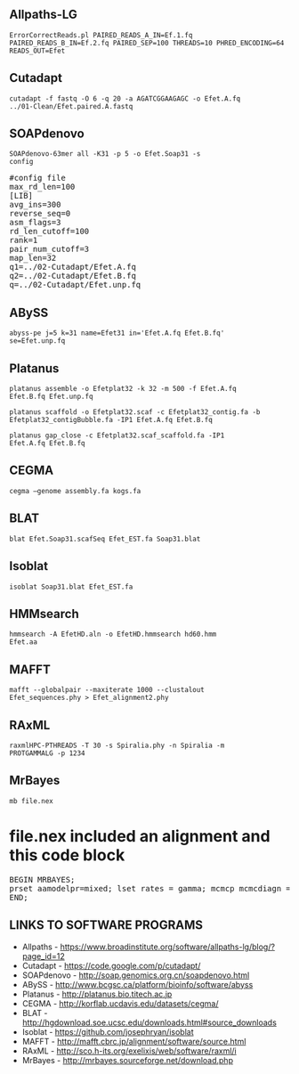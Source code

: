 ## Allpaths-LG

<code>ErrorCorrectReads.pl PAIRED_READS_A_IN=Ef.1.fq PAIRED_READS_B_IN=Ef.2.fq PAIRED_SEP=100 THREADS=10 PHRED_ENCODING=64 READS_OUT=Efet</code>

## Cutadapt

<code>cutadapt -f fastq -O 6 -q 20 -a AGATCGGAAGAGC -o Efet.A.fq ../01-Clean/Efet.paired.A.fastq</code>

## SOAPdenovo

<code>SOAPdenovo-63mer all -K31 -p 5 -o Efet.Soap31 -s config</code>

<pre>#config file
max_rd_len=100
[LIB]
avg_ins=300
reverse_seq=0
asm_flags=3
rd_len_cutoff=100
rank=1
pair_num_cutoff=3
map_len=32
q1=../02-Cutadapt/Efet.A.fq
q2=../02-Cutadapt/Efet.B.fq
q=../02-Cutadapt/Efet.unp.fq</pre>

## ABySS

<code>abyss-pe j=5 k=31 name=Efet31 in='Efet.A.fq Efet.B.fq' se=Efet.unp.fq</code>

## Platanus

<code>platanus assemble -o Efetplat32 -k 32 -m 500 -f Efet.A.fq Efet.B.fq Efet.unp.fq</code>

<code>platanus scaffold -o Efetplat32.scaf -c Efetplat32_contig.fa -b Efetplat32_contigBubble.fa -IP1 Efet.A.fq Efet.B.fq</code>

<code>platanus gap_close -c Efetplat32.scaf_scaffold.fa -IP1 Efet.A.fq Efet.B.fq</code>

## CEGMA

<code>cegma –genome assembly.fa kogs.fa</code>

## BLAT

<code>blat Efet.Soap31.scafSeq Efet_EST.fa Soap31.blat</code>

## Isoblat

<code>isoblat Soap31.blat Efet_EST.fa</code>

## HMMsearch

<code>hmmsearch -A EfetHD.aln -o EfetHD.hmmsearch hd60.hmm Efet.aa</code>

## MAFFT

<code>mafft --globalpair --maxiterate 1000 --clustalout Efet_sequences.phy > Efet_alignment2.phy</code>

## RAxML

<code>raxmlHPC-PTHREADS -T 30 -s Spiralia.phy -n Spiralia -m PROTGAMMALG -p 1234</code>

## MrBayes

<code>mb file.nex</code>

# file.nex included an alignment and this code block
<pre>BEGIN MRBAYES;
prset aamodelpr=mixed; lset rates = gamma; mcmcp mcmcdiagn = no nruns = 2 ngen = 5000000 printfreq = 5000 samplefreq = 500 nchains = 5 savebrlens = yes; mcmc; sumt filename =  nRuns = 1 Relburnin = YES BurninFrac = .25 Contype = Allcompat;).
END;</pre>



## LINKS TO SOFTWARE PROGRAMS

* Allpaths - https://www.broadinstitute.org/software/allpaths-lg/blog/?page_id=12
* Cutadapt - https://code.google.com/p/cutadapt/
* SOAPdenovo - http://soap.genomics.org.cn/soapdenovo.html
* ABySS - http://www.bcgsc.ca/platform/bioinfo/software/abyss
* Platanus - http://platanus.bio.titech.ac.jp
* CEGMA - http://korflab.ucdavis.edu/datasets/cegma/
* BLAT - http://hgdownload.soe.ucsc.edu/downloads.html#source_downloads
* Isoblat - https://github.com/josephryan/isoblat
* MAFFT - http://mafft.cbrc.jp/alignment/software/source.html
* RAxML - http://sco.h-its.org/exelixis/web/software/raxml/i
* MrBayes - http://mrbayes.sourceforge.net/download.php
